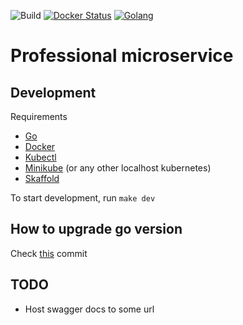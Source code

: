 ![Build](https://img.shields.io/github/actions/workflow/status/hulkdx/findprofessional-backend-pro/push.yml?branch=main)
[![Docker Status](https://badgen.net/docker/size/hulkdx/ff-pro/v1/amd64?icon=docker&label=docker&url)](https://hub.docker.com/repository/docker/hulkdx/ff-pro)
[![Golang](https://img.shields.io/badge/golang-1.22.5-blue.svg?logo=go)](https://go.dev/)

# Professional microservice

## Development
Requirements
- [Go](https://go.dev)
- [Docker](https://docs.docker.com/get-docker/)
- [Kubectl](https://kubernetes.io/docs/tasks/tools/)
- [Minikube](https://minikube.sigs.k8s.io/docs/start/) (or any other localhost kubernetes)
- [Skaffold](https://skaffold.dev/docs/install/)

To start development, run `make dev`

## How to upgrade go version
Check [this](https://github.com/hulkdx/findprofessional-backend-pro/commit/af66c3d722d3553ff01137072d7c5077471415a7) commit

## TODO
- Host swagger docs to some url
